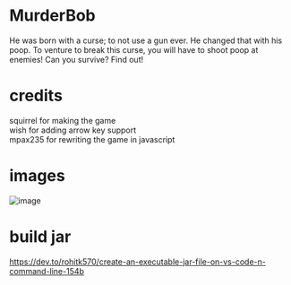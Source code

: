 # MurderBob
He was born with a curse; to not use a gun ever. He changed that with his poop. To venture to break this curse, you will have to shoot poop at enemies! Can you survive? Find out!
# credits
squirrel for making the game
<br>
wish for adding arrow key support
<br>
mpax235 for rewriting the game in javascript
# images
![image](https://github.com/user-attachments/assets/15f38f21-fdb1-4168-be75-f59291cbb19e)
# build jar
https://dev.to/rohitk570/create-an-executable-jar-file-on-vs-code-n-command-line-154b
